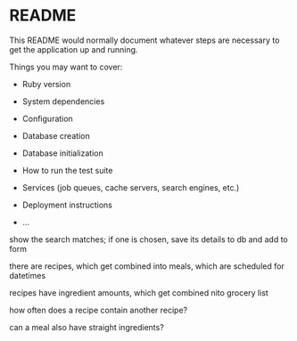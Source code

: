 # README

This README would normally document whatever steps are necessary to get the
application up and running.

Things you may want to cover:

* Ruby version

* System dependencies

* Configuration

* Database creation

* Database initialization

* How to run the test suite

* Services (job queues, cache servers, search engines, etc.)

* Deployment instructions

* ...

show the search matches; if one is chosen, save its details to db and add to form

there are recipes, which get combined into meals, which are scheduled for datetimes

recipes have ingredient amounts, which get combined nito grocery list

how often does a recipe contain another recipe?

can a meal also have straight ingredients?
